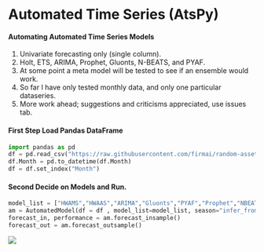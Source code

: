 # Automated Time Series (AtsPy)

#### Automating Automated Time Series Models
1. Univariate forecasting only (single column). 
1. Holt, ETS, ARIMA, Prophet, Gluonts, N-BEATS, and PYAF.
1. At some point a meta model will be tested to see if an ensemble would work. 
1. So far I have only tested monthly data, and only one particular dataseries. 
1. More work ahead; suggestions and criticisms appreciated, use issues tab.


#### First Step Load Pandas DataFrame
```python
import pandas as pd
df = pd.read_csv("https://raw.githubusercontent.com/firmai/random-assets-two/master/ts/monthly-beer-australia.csv")
df.Month = pd.to_datetime(df.Month)
df = df.set_index("Month")
```

#### Second Decide on Models and Run.
```python
model_list = ["HWAMS","HWAAS","ARIMA","Gluonts","PYAF","Prophet","NBEATS"]
am = AutomatedModel(df = df , model_list=model_list, season="infer_from_data",forecast_len=20 )
forecast_in, performance = am.forecast_insample()
forecast_out = am.forecast_outsample()
```

![](https://github.com/firmai/atspy/blob/master/atspy_files/Screen%20Shot%202020-01-31%20at%207.51.07%20PM.png)

